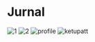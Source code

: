 # Jurnal
![1](https://user-images.githubusercontent.com/37772210/38009247-644e6c4c-327d-11e8-8e40-595ddd4d1cdd.PNG)
![2](https://user-images.githubusercontent.com/37772210/38009280-9abc42b8-327d-11e8-9e3b-634b2d33619c.PNG)
![profile](https://user-images.githubusercontent.com/37772210/38009317-dd37572c-327d-11e8-8c30-7bef3e70ce5a.PNG)
![ketupatt](https://user-images.githubusercontent.com/37772210/38009409-6404a75a-327e-11e8-84b2-87f80a806f5d.PNG)

